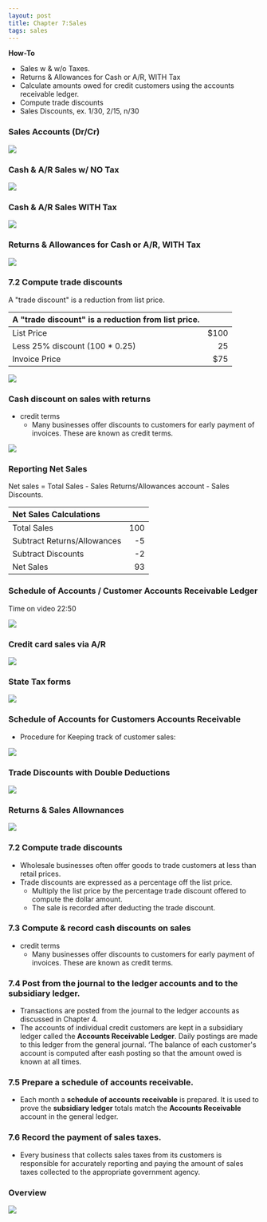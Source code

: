 ```yaml
---
layout: post
title: Chapter 7:Sales
tags: sales
---
```


**How-To**
- Sales w & w/o Taxes. 
- Returns & Allowances for Cash or A/R, WITH Tax 
- Calculate amounts owed for credit customers using the accounts receivable ledger.
- Compute trade discounts
- Sales Discounts, ex. 1/30, 2/15, n/30
  
### Sales Accounts (Dr/Cr)  

![](/assets/mc-graw-accounting-course/chap7.sales.returns/chap7.1.png)


### Cash & A/R Sales w/ NO Tax

![](/assets/mc-graw-accounting-course/chap7.sales.returns/1.sales.w.NO.tax.png)


### Cash & A/R Sales WITH Tax

![](/assets/mc-graw-accounting-course/chap7.sales.returns/2.sales.w.tax.png)


### Returns & Allowances for Cash or A/R, WITH Tax

![](/assets/mc-graw-accounting-course/chap7.sales.returns/3.Cash.AR.sales.return.allowances.taxed.png)


### 7.2 Compute trade discounts

A "trade discount" is a reduction from list price.

|A "trade discount" is a reduction from list price.||
|:-|-:|
| List Price | $100 |
| Less 25% discount (100 * 0.25)| 25 |
| Invoice Price | $75 |

![](/assets/mc-graw-accounting-course/chap7.sales.returns/4.trade.discount.png)


### Cash discount on sales with returns

- credit terms
   - Many businesses offer discounts to customers for early payment of invoices. These are known as credit terms.

![](/assets/mc-graw-accounting-course/chap7.sales.returns/5.cash.discouont.on.sales.returns.png)

### Reporting Net Sales

Net sales = Total Sales - Sales Returns/Allowances account - Sales Discounts.

| Net Sales Calculations||
|:-|-:|
|Total Sales|100|
|Subtract Returns/Allowances|-5|
|Subtract Discounts|-2|
|Net Sales|93|


### Schedule of Accounts / Customer Accounts Receivable Ledger 

Time on video 22:50

![](/assets/mc-graw-accounting-course/chap7.sales.returns/6.schedule.of.accounts.receivable.7.5.png)


### Credit card sales via A/R

![](/assets/mc-graw-accounting-course/chap7.sales.returns/7.credit.card.sales.via.AR.png)


### State Tax forms

![](/assets/mc-graw-accounting-course/chap7.sales.returns/8.sales.taxes.state.form.png)


### Schedule of Accounts for Customers Accounts Receivable

- Procedure for Keeping track of customer sales:

![](/assets/mc-graw-accounting-course/chap7.sales.returns/9.act.recvable.2.schedule.2.ar.balance.png)


### Trade Discounts with Double Deductions

![](/assets/mc-graw-accounting-course/chap7.sales.returns/7.double.trade.discount.png)


### Returns & Sales Allownances

![](/assets/mc-graw-accounting-course/chap7.sales.returns/recording.sales.returns.allowances.png)



### 7.2 Compute trade discounts

- Wholesale businesses often offer goods to trade customers at less than retail prices. 
- Trade discounts are expressed as a percentage off the list price. 
   - Multiply the list price by the percentage trade discount offered to compute the dollar amount.
   - The sale is recorded after deducting the trade discount.

### 7.3 Compute & record cash discounts on sales

- credit terms
   - Many businesses offer discounts to customers for early payment of invoices. These are known as credit terms.

### 7.4 Post from the journal to the ledger accounts and to the subsidiary ledger.

- Transactions are posted from the journal to the ledger accounts as discussed in Chapter 4. 
- The accounts of individual credit customers are kept in a subsidiary ledger called the **Accounts Receivable Ledger**. Daily postings are made to this ledger from the general journal. ‘The balance of each customer's account is computed after eash posting so that the amount owed is known at all times.

### 7.5 Prepare a schedule of accounts receivable.

- Each month a **schedule of accounts receivable** is prepared. It is used to prove the **subsidiary ledger** totals match the **Accounts Receivable** account in the general ledger.

### 7.6 Record the payment of sales taxes.

- Every business that collects sales taxes from its customers is responsible for accurately reporting and paying the amount of sales taxes collected to the appropriate government agency.


### Overview

![](/assets/mc-graw-accounting-course/chap7.sales.returns/chap7.review.png)

